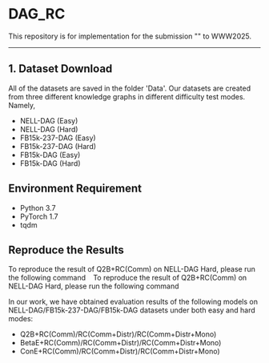 # DAG_RC
This repository is for implementation for the submission "" to WWW2025. 

------------------------------------

## 1. Dataset Download
All of the datasets are saved in the folder 'Data'. Our datasets are created from three different knowledge graphs in different difficulty test modes. Namely,
- NELL-DAG (Easy) 
- NELL-DAG (Hard)
- FB15k-237-DAG (Easy)
- FB15k-237-DAG (Hard)
- FB15k-DAG (Easy)
- FB15k-DAG (Hard)

## Environment Requirement
- Python 3.7
- PyTorch 1.7
- tqdm

## Reproduce the Results
To reproduce the result of Q2B+RC(Comm) on NELL-DAG Hard, please run the following command
` `
To reproduce the result of Q2B+RC(Comm) on NELL-DAG Hard, please run the following command
` `

In our work, we have obtained evaluation results of the following models on NELL-DAG/FB15k-237-DAG/FB15k-DAG datasets under both easy and hard modes:
- Q2B+RC(Comm)/RC(Comm+Distr)/RC(Comm+Distr+Mono)
- BetaE+RC(Comm)/RC(Comm+Distr)/RC(Comm+Distr+Mono)
- ConE+RC(Comm)/RC(Comm+Distr)/RC(Comm+Distr+Mono) 
